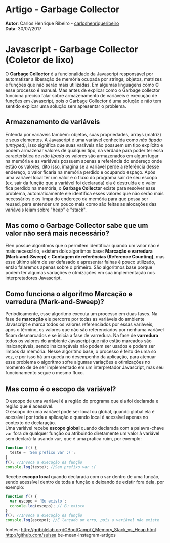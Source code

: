 # Artigo - Garbage Collector
**Autor**: Carlos Henrique Ribeiro - [carloshenriqueribeiro](https://github.com/carloshenriqueribeiro)  
**Data**: 30/07/2017

# Javascript - Garbage Collector (Coletor de lixo)
O **Garbage Collector** é a funcionalidade da Javascript responsável por automatizar a liberação de memória ocupada por strings, objetos, matrizes e funções que não serão mais utilizadas. Em algumas linguagens como **C** esse processo é manual.
Mas antes de explicar como o Garbage collector funciona preciso falar sobre armazenamento de variáveis e execução de funções em Javascript, pois o Garbage Collector é uma solução e não tem sentido explicar uma solução sem apresentar o problema.

## Armazenamento de variáveis
Entenda por variáveis também: objetos, suas propriedades, arrays (matriz) e seus elementos.
A Javascript é uma variável conhecida como *não tipada (untyped)*, isso significa que suas varáveis não possuem um tipo explícito e podem armazenar valores de qualquer tipo, na verdade para poder ter essa característica de *não tipada* os valores são armazenados em algum lugar na memória e as variáveis possuem apenas a referência do endereço onde estão os valores, dito isso, imagina se a variável perde a referência desse endereço, o valor ficaria na memória perdido e ocupando espaço. Após uma variável local ter um valor e o fluxo do programa sair de seu escopo (ex. sair da função que a variável foi declarada) ela é destruída e o valor fica perdido na memória, o **Garbage Collector** existe para resolver esse problema, automaticamente ele identifica esses valores que não serão mais necessários e os limpa do endereço da memória para que possa ser reusad, para entender um pouco mais como são feitas as alocações das variáveis leiam sobre "heap" e "stack".

## Mas como o Garbage Collector sabe que um valor não será mais necessário?
Elen possue algoritmos que o permitem identificar quando um valor não é mais necessário, existem dois algoritmos base: **Marcação e varredura (Mark-and-Sweep)** e **Contagem de referências (Reference Counting)**, mas esse último além de ser defasado e apresentar falhas é pouco utilizado, então falaremos apenas sobre o primeiro. São algoritmos base porque podem ter algumas variações e otmizações em sua implementação nos interpretadores Javascript.

## Como funciona o algoritmo **Marcação e varredura (Mark-and-Sweep)**?
Periódicamente, esse algoritmo executa um processo em duas fases.
Na fase de **marcação** ele percorre por todas as variáveis do ambiente Javascript e marca todos os valores referenciados por essas variáveis, após o término,
os valores que não são referenciados por nenhuma variável ficam desmarcados e se inicia a fase de varredura.
Na fase de **varredura** todos os valores do ambiente Javascript que não estão marcados são inalcançáveis, sendo inalcançáveis não podem ser usados e podem ser limpos da memória.
Nesse algoritmo base, o processo é feito de uma só vez, e por isso há um queda no desempenho da aplicação, para atenuar esse problema o algoritmo sofre algumas variações e otimizações no momento de de ser implementado em um interpretador Javascript, mas seu funcionamento segue o mesmo fluxo.

## Mas como é o escopo da variável?
O escopo de uma variável é a região do programa que ela foi declarada e região que é acessível.  
O escopo de uma variável pode ser local ou global, quando global ela é acessível por toda a aplicação e quando local é acessível apenas no contexto de declaração.  
Uma variável recebe **escopo global** quando declarada com a palavra-chave `var` fora de qualquer função ou atribuindo diretamente um valor à variável sem declará-la usando `var`, que é uma pratica ruim, por exemplo:

```js
function f() {
  teste = 'Sem prefixo var :(';
}
f(); //Invoca a execução da função
console.log(teste); //Sem prefixo var :(
```
Recebe **escopo local** quando declarada com o `var` dentro de uma função, sendo acessível dentro de toda a função e deixando de existir fora dela, por exemplo:
```js
function f() {
  var escopo = 'Eu existo';
  console.log(escopo); // Eu existo
}
f(); //Invoca a execução da função
console.log(escopo); //É lançado um erro, pois a variável não existe
```


fontes:
http://gribblelab.org/CBootCamp/7_Memory_Stack_vs_Heap.html
http://github.com/suissa
be-mean-instagram-artigos
